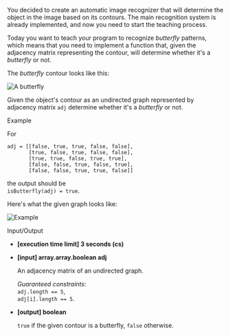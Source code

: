 
You decided to create an automatic image recognizer that will determine the object in the image based on its contours. The main recognition system is already implemented, and now you need to start the teaching process.

Today you want to teach your program to recognize  _butterfly_  patterns, which means that you need to implement a function that, given the  adjacency matrix  representing the contour, will determine whether it's a  _butterfly_  or not.

The  _butterfly_  contour looks like this:

![A butterfly](https://codesignal.s3.amazonaws.com/tasks/isButterfly/img/butterfly.png?_tm=1582028217617)

Given the object's contour as an undirected graph represented by adjacency matrix  `adj`  determine whether it's a  _butterfly_  or not.

Example

For

```
adj = [[false, true, true, false, false],
       [true, false, true, false, false],
       [true, true, false, true, true],
       [false, false, true, false, true],
       [false, false, true, true, false]]

```

the output should be  
`isButterfly(adj) = true`.

Here's what the given graph looks like:

![Example](https://codesignal.s3.amazonaws.com/tasks/isButterfly/img/example1.png?_tm=1582028217870)

Input/Output

-   **[execution time limit] 3 seconds (cs)**
    
-   **[input] array.array.boolean adj**
    
    An adjacency matrix of an undirected graph.
    
    _Guaranteed constraints:_  
    `adj.length == 5`,  
    `adj[i].length == 5`.
    
-   **[output] boolean**
    
    `true`  if the given contour is a butterfly,  `false`  otherwise.

